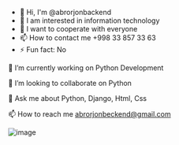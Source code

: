 - 👋 Hi, I'm @abrorjonbackend
- 👀 I am interested in information technology
- 💞️ I want to cooperate with everyone
- 📫 How to contact me +998 33 857 33 63
- ⚡ Fun fact: No




🔭 I’m currently working on Python Development

👯 I’m looking to collaborate on Python

💬 Ask me about Python, Django, Html, Css

📫 How to reach me abrorjonbeckend@gmail.com








![image](https://github.com/user-attachments/assets/f608e420-d444-4ccd-9118-1391f6802d87)





